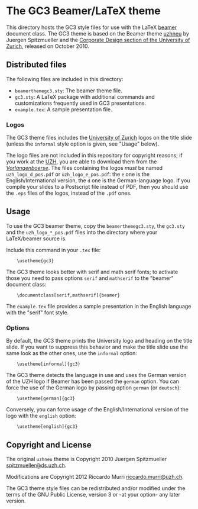 The GC3 Beamer/LaTeX theme
==========================

This directory hosts the GC3 style files for use with the LaTeX
[beamer][1] document class.  The GC3 theme is based on the Beamer
theme [uzhneu][2] by Juergen Spitzmueller and the
[Corporate Design section of the University of Zurich][3], released on
October 2010.


Distributed files
-----------------

The following files are included in this directory:

* `beamerthemegc3.sty`: The beamer theme file.
* `gc3.sty`: A LaTeX package with additional commands and customizations frequently used in GC3 presentations.
* `example.tex`: A sample presentation file.

### Logos

The GC3 theme files includes the [University of Zurich][uzh] logos on the
title slide (unless the `informal` style option is given, see "Usage"
below).

The logo files are not included in this repository for copyright
reasons; if you work at the [UZH][uzh], you are able to download them
from the [_Vorlangenboerse_][2].  The files containing the logos
_must_ be named `uzh_logo_d_pos.pdf` or `uzh_logo_e_pos.pdf`: the `e`
one is the English/International version, the `d` one is the
German-language logo.  If you compile your slides to a Postscript file
instead of PDF, then you should use the `.eps` files of the logos,
instead of the `.pdf` ones.


Usage
-----

To use the GC3 beamer theme, copy the `beamerthemegc3.sty`, the
`gc3.sty` and the `uzh_logo_*_pos.pdf` files into the directory where
your LaTeX/beamer source is.

Include this command in your `.tex` file:

        \usetheme{gc3}

The GC3 theme looks better with serif and math serif fonts; to
activate those you need to pass options `serif` and `mathserif` to the
"beamer" document class:

        \documentclass[serif,mathserif]{beamer}

The `example.tex` file provides a sample presentation in the English
language with the "serif" font style.


### Options

By default, the GC3 theme prints the University logo and heading on
the title slide.  If you want to suppress this behavior and make the
title slide use the same look as the other ones, use the `informal`
option:

        \usetheme[informal]{gc3}

The GC3 theme detects the language in use and uses the German version
of the UZH logo if Beamer has been passed the `german` option.  You
can force the use of the German logo by passing option `german` (or
`deutsch`):

        \usetheme[german]{gc3}

Conversely, you can force usage of the English/International version
of the logo with the `english` option:

        \usetheme[english]{gc3}



Copyright and License
---------------------

The original `uzhneu` theme is Copyright 2010 Juergen Spitzmueller <spitzmueller@ds.uzh.ch>.

Modifications are Copyright 2012 Riccardo Murri <riccardo.murri@uzh.ch>.

The GC3 theme style files can be redistributed and/or modified under
the terms of the GNU Public License, version 3 or -at your option- any
later version.


<!-- References: -->
[1]: https://bitbucket.org/rivanvx/beamer/wiki/Home
[2]: https://idcmslive01.uzh.ch/cd/live/vorlagenboerse/downloads.html#15
[3]: http://www.cd.uzh.ch/index.html

[uzh]: http://www.uzh.ch/


<!--  LocalWords:  english usetheme
 -->

